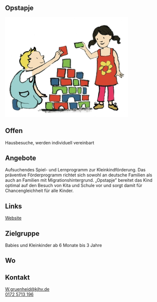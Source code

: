 ## Opstapje
<div class="mediacontainer">
  <img id="topmedia" src="/Beratung/Beratung_Eltern/images/Opstapje1.jpg" />
</div>

## Offen
Hausbesuche, werden individuell vereinbart

## Angebote
Aufsuchendes Spiel- und Lernprogramm zur Kleinkindförderung. Das präventive Förderprogramm richtet sich sowohl an deutsche Familien als auch an Familien mit Migrationshintergrund. „Opstapje” bereitet das Kind optimal auf den Besuch von Kita und Schule vor und sorgt damit für Chancengleichheit für alle Kinder. 

## Links
<a class="external_link" href="https://www.kjhv.de/opstapje">Website</a>

## Zielgruppe
Babies und Kleinkinder ab 6 Monate bis 3 Jahre

## Wo
<div id="gmap"></div>
<script>window.onload = showMap('Ribnitzerstrasse 1b, 13051 Berlin', 0, 'gmap_mini')</script>

## Kontakt
[W.gruenheid@kjhv.de](mailto:W.gruenheid@kjhv.de)<br>
<a href="tel:+491725713196">0172 5713 196</a><br>


